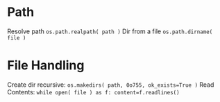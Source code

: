 # Path

Resolve path          `os.path.realpath( path )`
Dir from a file       `os.path.dirname( file )`


# File Handling

Create dir recursive:  `os.makedirs( path, 0o755, ok_exists=True )`
Read Contents:         `while open( file ) as f: content=f.readlines() `
